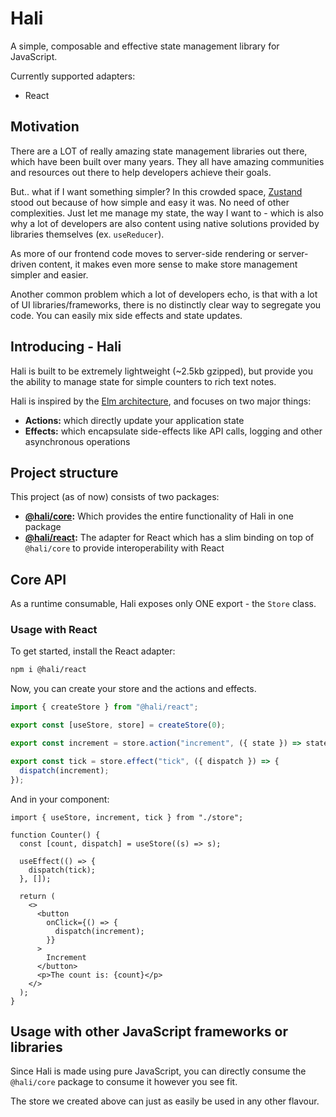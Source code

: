 # Hali

A simple, composable and effective state management library for JavaScript.

Currently supported adapters:

- React

## Motivation

There are a LOT of really amazing state management libraries out there, which have been built over many years. They all have amazing communities and resources out there to help developers achieve their goals.

But.. what if I want something simpler? In this crowded space, [Zustand](https://github.com/pmndrs/zustand) stood out because of how simple and easy it was. No need of other complexities. Just let me manage my state, the way I want to - which is also why a lot of developers are also content using native solutions provided by libraries themselves (ex. `useReducer`).

As more of our frontend code moves to server-side rendering or server-driven content, it makes even more sense to make store management simpler and easier.

Another common problem which a lot of developers echo, is that with a lot of UI libraries/frameworks, there is no distinctly clear way to segregate you code. You can easily mix side effects and state updates.

## Introducing - Hali

Hali is built to be extremely lightweight (~2.5kb gzipped), but provide you the ability to manage state for simple counters to rich text notes.

Hali is inspired by the [Elm architecture](https://guide.elm-lang.org/architecture/), and focuses on two major things:

- **Actions:** which directly update your application state
- **Effects:** which encapsulate side-effects like API calls, logging and other asynchronous operations

## Project structure

This project (as of now) consists of two packages:

- **[@hali/core](https://github.com/samrith-s/hali/tree/main/packages/core):** Which provides the entire functionality of Hali in one package
- **[@hali/react](https://github.com/samrith-s/hali/tree/main/packages/react):** The adapter for React which has a slim binding on top of `@hali/core` to provide interoperability with React

## Core API

As a runtime consumable, Hali exposes only ONE export - the `Store` class.

### Usage with React

To get started, install the React adapter:

```bash
npm i @hali/react
```

Now, you can create your store and the actions and effects.

```ts
import { createStore } from "@hali/react";

export const [useStore, store] = createStore(0);

export const increment = store.action("increment", ({ state }) => state++);

export const tick = store.effect("tick", ({ dispatch }) => {
  dispatch(increment);
});
```

And in your component:

```tsx
import { useStore, increment, tick } from "./store";

function Counter() {
  const [count, dispatch] = useStore((s) => s);

  useEffect(() => {
    dispatch(tick);
  }, []);

  return (
    <>
      <button
        onClick={() => {
          dispatch(increment);
        }}
      >
        Increment
      </button>
      <p>The count is: {count}</p>
    </>
  );
}
```

## Usage with other JavaScript frameworks or libraries

Since Hali is made using pure JavaScript, you can directly consume the `@hali/core` package to consume it however you see fit.

The store we created above can just as easily be used in any other flavour.
